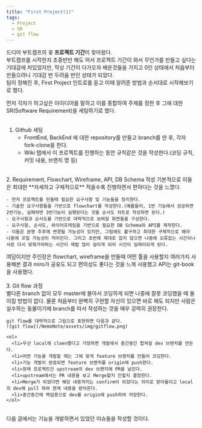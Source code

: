 ```yaml
---
title: "First Project(1)"
tags:
  - Project
  - SR
  - git flow
---
```


드디어 부트캠프의 꽃 **프로젝트 기간**이 찾아왔다.  
부트캠프를 시작한지 초중반만 해도 어서 프로젝트 기간이 와서 무언가를 만들고 싶다는 기대감에 차있었지만, 막상 기간이 다가오자 배운것들을 가지고 0인 상태에서 처음부터 만들으려니 기대감 반 두려움 반인 상태가 되었다.  
팀이 정해진 후, First Project 인트로를 듣고 이때 알려준 방법과 순서대로 시작해보기로 했다.  

먼저 각자가 하고싶은 아이디어를 말하고 이를 종합하여 주제를 정한 후 그에 대한 SR(Software Requirement)을 세팅하기로 했다.  
<br>
1. Github 세팅  
    - FrontEnd, BackEnd 에 대한 repository를 만들고 branch를 딴 후, 각자 fork-clone을 한다.  
    - Wiki 탭에서 이 프로젝트를 진행하는 동안 규칙같은 것을 작성한다.(코딩 규칙, 커밋 내용, 브랜치 명 등)  
<br>
2. Requirement, Flowchart, Wireframe, API, DB Schema 작성  
  기본적으로 이들은 최대한 **자세하고 구체적으로** 적을수록 진행하면서 편하다는 것을 느꼈다.  
  
    - 먼저 프로젝트를 만들때 필요한 요구사항 및 기능들을 정리한다.  
    - 기술한 요구사항들을 기반으로 flowchart를 작성한다.(예를들어, 1번 기능에서 성공하면 2번기능, 실패하면 3번기능이 실행된다는 것을 순서도 차트로 작성하면 된다.)  
    - 요구사항과 순서도를 기반으로 대략적으로 보여질 화면들을 구상한다.  
    - 요구사항, 순서도, 와이어프레임을 기반으로 필요한 DB Schema와 API를 제작한다.  
    - 이들은 분명 추후에 변경될 가능성이 있지만, 그럼에도 불구하고 최대한 구체적으로 해야 나중에 꼬일 가능성이 적어진다. 그리고 초반에 제대로 잡지 않으면 나중에 오류잡는 시간이나 서로 다시 맞춰가야하는 시간이 제법 많이 걸리게 되어 시간이 딜레이되게 된다.  
  
   여담이지만 주인장은 flowchart, wireframe을 만들때 어떤 툴을 사용할지 여러가지 사용해본 결과 miro가 공유도 되고 편의성도 좋다는 것을 느껴 사용했고 API는 git-book을 사용했다.  
  <br>
3. Git flow 과정  
  별다른 branch 없이 모두 master에 몰아서 코딩하게 되면 나중에 잘못 코딩했을 때 돌이킬 방법이 없다. 물론 처음부터 완벽히 구현할 자신이 있으면 바로 해도 되지만 사람은 실수하는 동물이기에 branch를 따서 작성하는 것을 매우 강력히 권장한다.  
  
    git flow를 대략적으로 그림으로 표현하면 다음과 같다.  
    ![git flow](/NemoNote/assets/img/gitflow.png)  

    <ol>
      <li>우선 local에 cloen했다고 가정하면 개발에서 중간중간 합쳐질 dev 브랜치를 만든다.  
      <li>어떤 기능을 개발할 때는 그에 맞게 feature 브랜치를 만들어 코딩한다.  
      <li>기능 개발이 완료되면 feature 브랜치를 origin에 push한다.  
      <li>원래 프로젝트인 upstream의 dev 브랜치에 PR을 날린다.  
      <li>upstream에서는 PR 내용을 보고 Merge할지 안할지 결정한다.  
      <li>Merge가 되었다면 해당 내용까지는 confirm이 되었다는 의미로 받아들이고 local의 dev에 pull 하여 현재 내용을 받아온다.  
      <li>중간중간에 백업용으로 dev를 origin에 push하여 저장한다.  
    </ol>
  <!-- 1. 우선 local에 cloen했다고 가정하면 개발에서 중간중간 합쳐질 dev 브랜치를 만든다.  
  2. 어떤 기능을 개발할 때는 그에 맞게 feature 브랜치를 만들어 코딩한다.  
  3. 기능 개발이 완료되면 feature 브랜치를 origin에 push한다.  
  4. 원래 프로젝트인 upstream의 dev 브랜치에 PR을 날린다.  
  5. upstream에서는 PR 내용을 보고 Merge할지 안할지 결정한다.  
  6. Merge가 되었다면 해당 내용까지는 confirm이 되었다는 의미로 받아들이고 local의 dev에 pull 하여 현재 내용을 받아온다.  
  7. 중간중간에 백업용으로 dev를 origin에 push하여 저장한다.   -->
  
<br>
다음 글에서는 기능을 개발하면서 있었던 이슈들을 작성할 것이다.  
